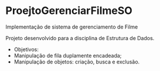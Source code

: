# ProejtoGerenciarFilmeSO
Implementação de sistema de gerenciamento de Filme

Projeto desenvolvido para a disciplina de Estrutura de Dados.

- Objetivos:
- Manipulação de fila duplamente encadeada;
- Manipulação de objetos: criação, busca e exclusão.
